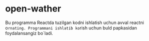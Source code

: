 # open-wather
Bu programma Reactda tuzilgan kodni ishlatish uchun avval reactni o`rnating.
Programmani ishlatib ko`rish uchun buld papkasidan foydalansangiz bo`ladi.
